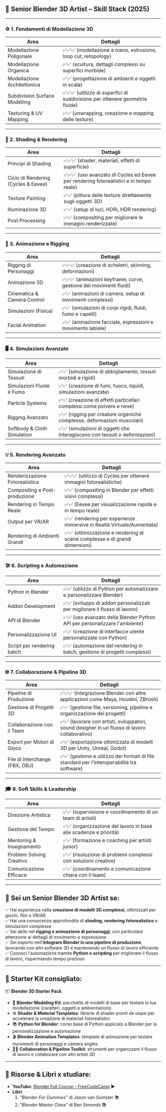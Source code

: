 ## 🎨 **Senior Blender 3D Artist – Skill Stack (2025)**

---

### ⚙️ 1. **Fondamenti di Modellazione 3D**

| Area                          | Dettagli                                                                     |
| ----------------------------- | ---------------------------------------------------------------------------- |
| Modellazione Poligonale       | ✅✅✅ (modellazione a mano, estrusione, loop cut, retopology)               |
| Modellazione Organica         | ✅✅ (scultura, dettagli complessi su superfici morbide)                     |
| Modellazione Architettonica   | ✅✅ (progettazione di ambienti e oggetti in scala)                          |
| Subdivision Surface Modelling | ✅✅✅ (utilizzo di superfici di suddivisione per ottenere geometrie fluide) |
| Texturing & UV Mapping        | ✅✅ (unwrapping, creazione e mapping delle texture)                         |

---

### 🎨 2. **Shading & Rendering**

| Area                                | Dettagli                                                                               |
| ----------------------------------- | -------------------------------------------------------------------------------------- |
| Principi di Shading                 | ✅✅✅ (shader, materiali, effetti di superficie)                                      |
| Ciclo di Rendering (Cycles & Eevee) | ✅✅✅ (uso avanzato di Cycles ed Eevee per rendering fotorealistici e in tempo reale) |
| Texture Painting                    | ✅✅ (pittura delle texture direttamente sugli oggetti 3D)                             |
| Illuminazione 3D                    | ✅✅ (setup di luci, HDRi, HDR rendering)                                              |
| Post Processing                     | ✅✅ (compositing per migliorare le immagini renderizzate)                             |

---

### 🎨 3. **Animazione e Rigging**

| Area                        | Dettagli                                                           |
| --------------------------- | ------------------------------------------------------------------ |
| Rigging di Personaggi       | ✅✅✅ (creazione di scheletri, skinning, deformazioni)            |
| Animazione 3D               | ✅✅✅ (animazioni keyframe, curve, gestione dei movimenti fluidi) |
| Cinematica & Camera Control | ✅✅ (animazioni di camera, setup di movimenti complessi)          |
| Simulazioni (Fisica)        | ✅✅ (simulazioni di corpi rigidi, fluidi, fumo e capelli)         |
| Facial Animation            | ✅✅ (animazione facciale, espressioni e movimento labiale)        |

---

### 🖥️ 4. **Simulazioni Avanzate**

| Area                        | Dettagli                                                                   |
| --------------------------- | -------------------------------------------------------------------------- |
| Simulazione di Tessuti      | ✅✅ (simulazione di abbigliamento, tessuti morbidi e rigidi)              |
| Simulazioni Fluide e Fumo   | ✅✅ (creazione di fumi, fuoco, liquidi, simulazioni avanzate)             |
| Particle Systems            | ✅✅ (creazione di effetti particellari complessi come polvere e neve)     |
| Rigging Avanzato            | ✅✅ (rigging per creature organiche complesse, deformazioni muscolari)    |
| Softbody & Cloth Simulation | ✅✅ (simulazioni di oggetti che interagiscono con tessuti o deformazioni) |

---

### 💡 5. **Rendering Avanzato**

| Area                           | Dettagli                                                                    |
| ------------------------------ | --------------------------------------------------------------------------- |
| Renderizzazione Fotorealistica | ✅✅✅ (utilizzo di Cycles per ottenere immagini fotorealistiche)           |
| Compositing e Post-produzione  | ✅✅ (compositing in Blender per effetti visivi complessi)                  |
| Rendering in Tempo Reale       | ✅✅ (Eevee per visualizzazione rapida e in tempo reale)                    |
| Output per VR/AR               | ✅✅ (rendering per esperienze immersive in Realtà Virtuale/Aumentata)      |
| Rendering di Ambienti Grandi   | ✅✅ (ottimizzazione e rendering di scene complesse e di grandi dimensioni) |

---

### 🛠️ 6. **Scripting e Automazione**

| Area                       | Dettagli                                                                   |
| -------------------------- | -------------------------------------------------------------------------- |
| Python in Blender          | ✅✅ (utilizzo di Python per automatizzare e personalizzare Blender)       |
| Addon Development          | ✅✅ (sviluppo di addon personalizzati per migliorare il flusso di lavoro) |
| API di Blender             | ✅✅ (uso avanzato della Blender Python API per personalizzare l'ambiente) |
| Personalizzazione UI       | ✅✅ (creazione di interfacce utente personalizzate con Python)            |
| Script per rendering batch | ✅✅ (automazione del rendering in batch, gestione di progetti complessi)  |

---

### 🌐 7. **Collaborazione & Pipeline 3D**

| Area                           | Dettagli                                                                                       |
| ------------------------------ | ---------------------------------------------------------------------------------------------- |
| Pipeline di Produzione         | ✅✅✅ (integrazione Blender con altre applicazioni come Maya, Houdini, ZBrush)                |
| Gestione di Progetti 3D        | ✅✅ (gestione file, versioning, pipeline e organizzazione dei progetti)                       |
| Collaborazione con il Team     | ✅✅ (lavorare con artisti, sviluppatori, sound designer in un flusso di lavoro collaborativo) |
| Export per Motori di Gioco     | ✅✅ (esportazione ottimizzata di modelli 3D per Unity, Unreal, Godot)                         |
| File di Interchange (FBX, OBJ) | ✅✅ (gestione e utilizzo dei formati di file standard per l'interoperabilità tra software)    |

---

### 🎓 8. **Soft Skills & Leadership**

| Area                     | Dettagli                                                          |
| ------------------------ | ----------------------------------------------------------------- |
| Direzione Artistica      | ✅✅ (supervisione e coordinamento di un team di artisti)         |
| Gestione del Tempo       | ✅✅ (organizzazione del lavoro in base alle scadenze e priorità) |
| Mentoring & Insegnamento | ✅✅ (formazione e coaching per artisti junior)                   |
| Problem Solving Creativo | ✅✅ (risoluzione di problemi complessi con soluzioni creative)   |
| Comunicazione Efficace   | ✅✅ (coordinamento e comunicazione chiara con il team)           |

---

## 🏁 Sei un **Senior Blender 3D Artist** se:

✅ Hai esperienza nella **creazione di modelli 3D complessi**, ottimizzati per giochi, film o VR/AR  
✅ Hai una conoscenza approfondita di **shading, rendering fotorealistico** e simulazioni complesse  
✅ Sei abile nel **rigging e animazione di personaggi**, con particolare attenzione ai dettagli di movimento e espressione  
✅ Sei esperto nell'**integrare Blender in una pipeline di produzione**, lavorando con altri software 3D e mantenendo un flusso di lavoro efficiente  
✅ Conosci l'automazione tramite **Python e scripting** per migliorare il flusso di lavoro, risparmiando tempo prezioso

---

## 🎁 **Starter Kit** consigliato:

📦 **Blender 3D Starter Pack**

- 🎨 **Blender Modeling Kit**: pacchetto di modelli di base per testare la tua modellazione (caratteri, oggetti e ambientazioni)
- ⚙️ **Shader & Material Templates**: librerie di shader pronti da usare per accelerare la creazione di materiali fotorealistici
- 📚 **Python for Blender**: corso base di Python applicato a Blender per la personalizzazione e automazione
- 🎬 **Blender Animation Templates**: template di animazione per testare movimenti di personaggi e camera angles
- 🧑‍💻 **Collaboration & Pipeline Toolkit**: strumenti per organizzare il flusso di lavoro e collaborare con altri artisti 3D

---

## 📘 Risorse & Libri x studiare:

- **YouTube**: [Blender Full Course - FreeCodeCamp](https://www.youtube.com/watch?v=JYj6GzH7q-k) ▶️
- **Libri**:
  1. _"Blender For Dummies"_ di Jason van Gumster 📚
  2. _"Blender Master Class"_ di Ben Simonds 📚
